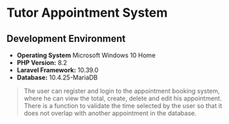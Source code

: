 # Tutor Appointment System

## Development Environment
- **Operating System** Microsoft Windows 10 Home
- **PHP Version:**  8.2
- **Laravel Framework:** 10.39.0
- **Database:** 10.4.25-MariaDB

>The user can register and login to the appointment booking system, where he can view the total, create, delete and edit his appointment. There is a function to validate the time selected by the user so that it does not overlap with another appointment in the database.

